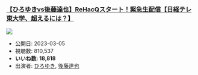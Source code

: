 ### [【ひろゆきvs後藤達也】ReHacQスタート！緊急生配信【日経テレ東大学、超えるには？】](https://www.youtube.com/watch?v=qUU0-PC6yyk)
[![](https://img.youtube.com/vi/qUU0-PC6yyk/sddefault.jpg)](https://www.youtube.com/watch?v=qUU0-PC6yyk)
-   公開日: 2023-03-05
-   視聴数: 810,537
-   **いいね数: 18,818**
-   出演者: [ひろゆき](/rehacq_fan/people/ひろゆき "wikilink"), [後藤達也](/rehacq_fan/people/後藤達也 "wikilink")
